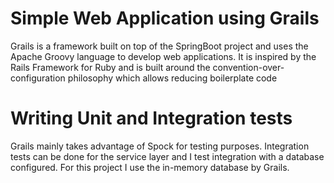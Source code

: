 # Simple Web Application using Grails
Grails is a framework built on top of the SpringBoot project and uses the Apache Groovy language to develop web applications.
It is inspired by the Rails Framework for Ruby and is built around the convention-over-configuration philosophy which allows reducing boilerplate code

# Writing Unit and Integration tests
Grails mainly takes advantage of Spock for testing purposes. Integration tests can be done for the service layer and I test integration with a database configured. For this project I use the in-memory database by Grails.
